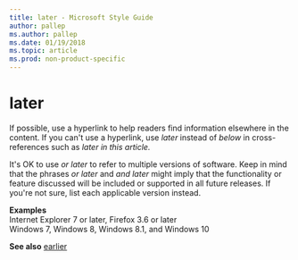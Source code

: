 ```yaml
---
title: later - Microsoft Style Guide
author: pallep
ms.author: pallep
ms.date: 01/19/2018
ms.topic: article
ms.prod: non-product-specific
---
```


# later

If possible, use a hyperlink to help readers find information elsewhere in the content. If you can't use a hyperlink, use *later* instead of *below* in cross-references such as *later in this article.*

It's OK to use *or later* to refer to multiple versions of software. Keep in mind that the phrases *or later* and *and later*
might imply that the functionality or feature discussed will be
included or supported in all future releases. If you're not sure, list
each applicable version instead.

**Examples**  
Internet Explorer 7 or later, Firefox 3.6 or later  
Windows 7, Windows 8, Windows 8.1, and Windows 10

**See also** [earlier](~/a-z-word-list-term-collections/e/earlier.md)

